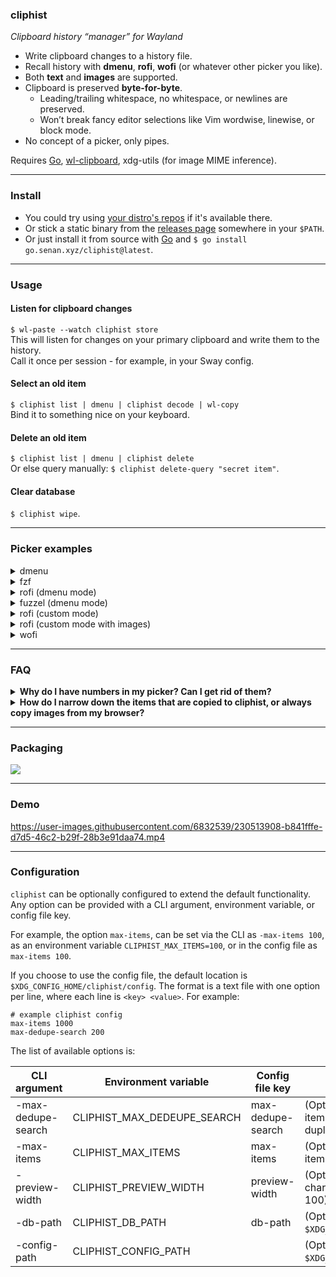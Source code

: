 ### cliphist

_Clipboard history “manager” for Wayland_

- Write clipboard changes to a history file.
- Recall history with **dmenu**, **rofi**, **wofi** (or whatever other picker you like).
- Both **text** and **images** are supported.
- Clipboard is preserved **byte-for-byte**.
  - Leading/trailing whitespace, no whitespace, or newlines are preserved.
  - Won’t break fancy editor selections like Vim wordwise, linewise, or block mode.
- No concept of a picker, only pipes.

Requires [Go](https://golang.org/), [wl-clipboard](https://github.com/bugaevc/wl-clipboard), xdg-utils (for image MIME inference).

---

### Install

- You could try using [your distro's repos](#packaging) if it's available there.
- Or stick a static binary from the [releases page](https://github.com/sentriz/cliphist/releases) somewhere in your `$PATH`.
- Or just install it from source with [Go](https://go.dev/doc/install) and `$ go install go.senan.xyz/cliphist@latest`.

---

### Usage

#### Listen for clipboard changes

`$ wl-paste --watch cliphist store`  
This will listen for changes on your primary clipboard and write them to the history.  
Call it once per session - for example, in your Sway config.

#### Select an old item

`$ cliphist list | dmenu | cliphist decode | wl-copy`  
Bind it to something nice on your keyboard.

#### Delete an old item

`$ cliphist list | dmenu | cliphist delete`  
Or else query manually:
`$ cliphist delete-query "secret item"`.

#### Clear database

`$ cliphist wipe`.

---

### Picker examples

<details>
<summary>dmenu</summary>

`cliphist list | dmenu | cliphist decode | wl-copy`

</details>

<details>
<summary>fzf</summary>

`cliphist list | fzf --no-sort | cliphist decode | wl-copy`

</details>

<details>
<summary>rofi (dmenu mode)</summary>

`cliphist list | rofi -dmenu | cliphist decode | wl-copy`

</details>

<details>
<summary>fuzzel (dmenu mode)</summary>

`cliphist list | fuzzel --dmenu | cliphist decode | wl-copy`

</details>

<details>
<summary>rofi (custom mode)</summary>

`rofi -modi clipboard:/path/to/cliphist-rofi -show clipboard`

(Requires [contrib/cliphist-rofi](https://github.com/sentriz/cliphist/blob/master/contrib/cliphist-rofi)).

</details>

<details>
<summary>rofi (custom mode with images)</summary>

`rofi -modi clipboard:/path/to/cliphist-rofi-img -show clipboard -show-icons`

(Requires [contrib/cliphist-rofi-img](https://github.com/sentriz/cliphist/blob/master/contrib/cliphist-rofi-img)).

</details>

<details>
<summary>wofi</summary>

`cliphist list | wofi -S dmenu | cliphist decode | wl-copy`

Example config for Sway:

```
exec wl-paste --watch cliphist store
bindsym Mod1+p exec cliphist list | wofi -S dmenu | cliphist decode | wl-copy
```

</details>

---

### FAQ

<details>
<summary><strong>Why do I have numbers in my picker? Can I get rid of them?</strong></summary>

It's important that a line prefixed with a number is piped into `cliphist decode`. This number is used to look up in the database the exact original selection that you made, with all leading, trailing, non-printable, etc. whitespace preserved. None of that will be shown in the preview output of `cliphist list`.

Since the format of `cliphist list` is `"<id>\t<100 char preview>"`, and most pickers consider `"\t"` to be a column separator, you can try to just select column number 2.

```shell
# fzf
cliphist list | fzf -d $'\t' --with-nth 2 | cliphist decode | wl-copy
```

```shell
# rofi
cliphist list | rofi -dmenu -display-columns 2 | cliphist decode | wl-copy
```

```shell
# wofi
# It kind of works but breaks with quotes in the original selection. I recommend not trying to hide the column with wofi.
cliphist list | wofi --dmenu --pre-display-cmd "echo '%s' | cut -f 2" | cliphist decode | wl-copy
```

</details>

<details>
<summary><strong>How do I narrow down the items that are copied to cliphist, or always copy images from my browser?</strong></summary>

It's also possible to run `wl-paste --watch` several times for multiple MIME types.

For example, in your window manager's startup, you could run:

```
wl-paste --type text --watch cliphist store
wl-paste --type image --watch cliphist store
```

Now you should have text and raw image data available in your history. Make sure you have xdg-utils installed too.

</details>

---

### Packaging

[![](https://repology.org/badge/vertical-allrepos/cliphist.svg?columns=4)](https://repology.org/project/cliphist/versions)

---

### Demo

<https://user-images.githubusercontent.com/6832539/230513908-b841fffe-d7d5-46c2-b29f-28b3e91daa74.mp4>

---

### Configuration

`cliphist` can be optionally configured to extend the default functionality. Any option can be provided with a CLI argument, environment variable, or config file key.

For example, the option `max-items`, can be set via the CLI as `-max-items 100`, as an environment variable `CLIPHIST_MAX_ITEMS=100`, or in the config file as `max-items 100`.

If you choose to use the config file, the default location is `$XDG_CONFIG_HOME/cliphist/config`. The format is a text file with one option per line, where each line is `<key> <value>`. For example:

```
# example cliphist config
max-items 1000
max-dedupe-search 200
```

The list of available options is:

| CLI argument       | Environment variable        | Config file key   | Description                                                                                   |
| ------------------ | --------------------------- | ----------------- | --------------------------------------------------------------------------------------------- |
| -max-dedupe-search | CLIPHIST_MAX_DEDEUPE_SEARCH | max-dedupe-search | (Optional) maximum number of last items to look through when finding duplicates (default 100) |
| -max-items         | CLIPHIST_MAX_ITEMS          | max-items         | (Optional) maximum number of items to store (default 750)                                     |
| -preview-width     | CLIPHIST_PREVIEW_WIDTH      | preview-width     | (Optional) maximum number of characters to preview (default 100)                              |
| -db-path           | CLIPHIST_DB_PATH            | db-path           | (Optional) path to db (default `$XDG_CACHE_HOME/cliphist/db`)                                 |
| -config-path       | CLIPHIST_CONFIG_PATH        |                   | (Optional) path to config (default `$XDG_CONFIG_HOME/cliphist/config`)                        |

